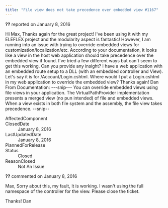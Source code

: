 ```yaml
---
title: "File view does not take precedence over embedded view #1167"
---
```

<div class="issue-report"><div class="issue-header"><b>??</b> reported on <time datetime="2016-01-08T09:28:35.577-08:00" title="2016-01-08T09:28:35.577-08:00">January 8, 2016</time></div><div class="issue-message" markdown="1">

Hi Max,&#xD;
Thanks again for the great project! I've been using it with my ELEFLEX project and the modularity aspect is fantastic! However, I am running into an issue with trying to override embedded views for customization/localization/etc. According to your documentation, it looks like a view in the host web application should take precedence over the embedded view if found. I've tried a few different ways but can't seem to get this working. Can you provide any insight?&#xD;
&#xD;
I have a web application with an embedded route setup to a DLL (with an embedded controller and View). Let's say it is for /Account/Login.cshtml. Where would I put a Login.cshtml in my web application to override the embedded view?&#xD;
&#xD;
Thanks again!&#xD;
Dan&#xD;
&#xD;
&#xD;
From Documentation:&#xD;
---snip---&#xD;
You can override embedded views using file views in your application. The VirtualPathProvider implementation presents a merged view (no pun intended) of file and embedded views. When a view exists in both file system and the assembly, the file view takes precedence.&#xD;
--snip--

</div><div class="issue-footer"><dl><dt>AffectedComponent</dt><dd></dd><dt>ClosedDate</dt><dd><time datetime="2016-01-08T13:06:50.72-08:00" title="2016-01-08T13:06:50.72-08:00">January 8, 2016</time></dd><dt>LastUpdatedDate</dt><dd><time datetime="2016-01-08T13:06:50.72-08:00" title="2016-01-08T13:06:50.72-08:00">January 8, 2016</time></dd><dt>PlannedForRelease</dt><dd></dd><dt>Status</dt><dd>Closed</dd><dt>ReasonClosed</dt><dd>Not An Issue</dd></dl></div></div><div id="comment-195206" class="issue-comment"><div class="issue-header"><b>??</b> commented on <time datetime="2016-01-08T09:51:37.16-08:00" title="2016-01-08T09:51:37.16-08:00">January 8, 2016</time></div><div class="issue-message" markdown="1">

Max,
Sorry about this, my fault,  It is working. I wasn't using the full namespace of the controller for the view. Please close the ticket.

Thanks!
Dan

</div></div>